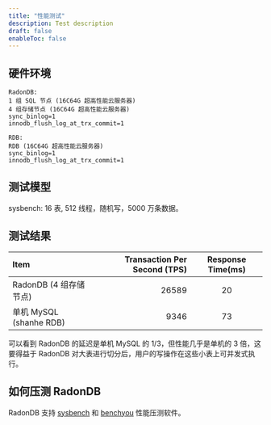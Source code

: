 ```yaml
---
title: "性能测试"
description: Test description
draft: false
enableToc: false
---
```


## 硬件环境

```plain
RadonDB:
1 组 SQL 节点 (16C64G 超高性能云服务器)
4 组存储节点 (16C64G 超高性能云服务器)
sync_binlog=1
innodb_flush_log_at_trx_commit=1

RDB:
RDB (16C64G 超高性能云服务器)
sync_binlog=1
innodb_flush_log_at_trx_commit=1
```

## 测试模型

  sysbench: 16 表, 512 线程，随机写，5000 万条数据。

## 测试结果

| Item                       | Transaction Per Second (TPS) | Response Time(ms) |
| :------------------------- | ---------------------------: | :---------------: |
| RadonDB (4 组存储节点)     |                        26589 |        20         |
| 单机 MySQL (shanhe RDB) |                         9346 |        73         |

可以看到 RadonDB 的延迟是单机 MySQL 的 1/3，但性能几乎是单机的 3 倍，这要得益于 RadonDB 对大表进行切分后，用户的写操作在这些小表上可并发式执行。

## 如何压测 RadonDB

RadonDB 支持 [sysbench](https://github.com/akopytov/sysbench) 和 [benchyou](http://github.com/XeLabs/benchyou) 性能压测软件。